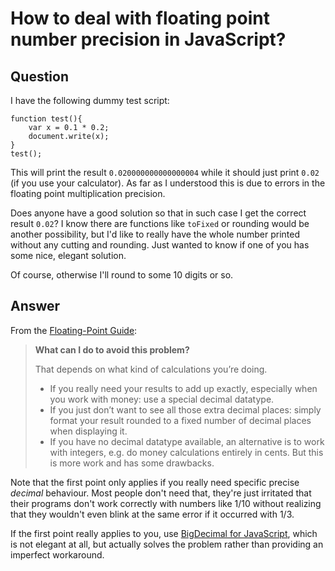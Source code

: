 
# How to deal with floating point number precision in JavaScript?

## Question
        
I have the following dummy test script:

    function test(){
        var x = 0.1 * 0.2;
        document.write(x);
    }
    test();
    

This will print the result `0.020000000000000004` while it should just print `0.02` (if you use your calculator). As far as I understood this is due to errors in the floating point multiplication precision.

Does anyone have a good solution so that in such case I get the correct result `0.02`? I know there are functions like `toFixed` or rounding would be another possibility, but I'd like to really have the whole number printed without any cutting and rounding. Just wanted to know if one of you has some nice, elegant solution.

Of course, otherwise I'll round to some 10 digits or so.

## Answer
        
From the [Floating-Point Guide](http://floating-point-gui.de/):

> **What can I do to avoid this problem?**
> 
> That depends on what kind of calculations you’re doing.
> 
> *   If you really need your results to add up exactly, especially when you work with money: use a special decimal datatype.
> *   If you just don’t want to see all those extra decimal places: simply format your result rounded to a fixed number of decimal places when displaying it.
> *   If you have no decimal datatype available, an alternative is to work with integers, e.g. do money calculations entirely in cents. But this is more work and has some drawbacks.

Note that the first point only applies if you really need specific precise _decimal_ behaviour. Most people don't need that, they're just irritated that their programs don't work correctly with numbers like 1/10 without realizing that they wouldn't even blink at the same error if it occurred with 1/3.

If the first point really applies to you, use [BigDecimal for JavaScript](https://github.com/dtrebbien/BigDecimal.js), which is not elegant at all, but actually solves the problem rather than providing an imperfect workaround.

